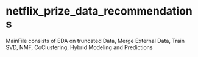 # netflix_prize_data_recommendations

MainFile consists of EDA on truncated Data, Merge External Data, Train SVD, NMF, CoClustering, Hybrid Modeling and Predictions
